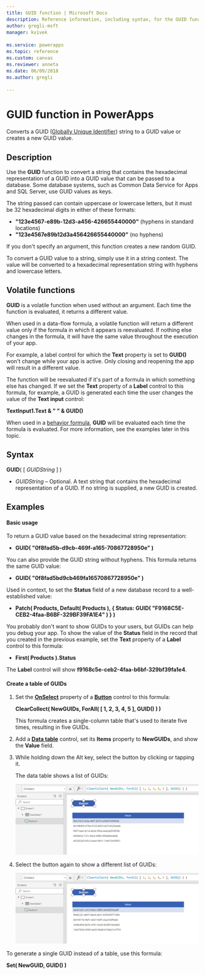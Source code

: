 ```yaml
---
title: GUID function | Microsoft Docs
description: Reference information, including syntax, for the GUID function in PowerApps
author: gregli-msft
manager: kvivek

ms.service: powerapps
ms.topic: reference
ms.custom: canvas
ms.reviewer: anneta
ms.date: 06/09/2018
ms.author: gregli

---
```

# GUID function in PowerApps
Converts a GUID ([Globally Unique Identifier](https://en.wikipedia.org/wiki/Universally_unique_identifier)) string to a GUID value or creates a new GUID value.

## Description
Use the **GUID** function to convert a string that contains the hexadecimal representation of a GUID into a GUID value that can be passed to a database. Some database systems, such as Common Data Service for Apps and SQL Server, use GUID values as keys.

The string passed can contain uppercase or lowercase letters, but it must be 32 hexadecimal digits in either of these formats:

- **"123e4567-e89b-12d3-a456-426655440000"** (hyphens in standard locations)
- **"123e4567e89b12d3a456426655440000"** (no hyphens)

If you don't specify an argument, this function creates a new random GUID.

To convert a GUID value to a string, simply use it in a string context. The value will be converted to a hexadecimal representation string with hyphens and lowercase letters. 

## Volatile functions
**GUID** is a volatile function when used without an argument. Each time the function is evaluated, it returns a different value.  

When used in a data-flow formula, a volatile function will return a different value only if the formula in which it appears is reevaluated. If nothing else changes in the formula, it will have the same value throughout the execution of your app.

For example, a label control for which the **Text** property is set to **GUID()** won't change while your app is active. Only closing and reopening the app will result in a different value.

The function will be reevaluated if it's part of a formula in which something else has changed. If we set the **Text** property of a **Label** control to this formula, for example, a GUID is generated each time the user changes the value of the **Text input** control:

**TextInput1.Text & " " & GUID()**

When used in a [behavior formula](../working-with-formulas-in-depth.md), **GUID** will be evaluated each time the formula is evaluated. For more information, see the examples later in this topic.

## Syntax
**GUID**( [ *GUIDString* ] )


* *GUIDString* – Optional.  A text string that contains the hexadecimal representation of a GUID. If no string is supplied, a new GUID is created.

## Examples

#### Basic usage


To return a GUID value based on the hexadecimal string representation:

* **GUID( "0f8fad5b-d9cb-469f-a165-70867728950e" )**

You can also provide the GUID string without hyphens. This formula returns the same GUID value:

* **GUID( "0f8fad5bd9cb469fa16570867728950e" )**

Used in context, to set the **Status** field of a new database record to a well-established value:

* **Patch( Products, Default( Products ), { Status: GUID( "F9168C5E-CEB2-4faa-B6BF-329BF39FA1E4" ) } )**

You probably don't want to show GUIDs to your users, but GUIDs can help you debug your app. To show the value of the **Status** field in the record that you created in the previous example, set the **Text** property of a **Label** control to this formula:

* **First( Products ).Status**

The **Label** control will show **f9168c5e-ceb2-4faa-b6bf-329bf39fa1e4**.

#### Create a table of GUIDs

1. Set the **[OnSelect](../controls/properties-core.md)** property of a **[Button](../controls/control-button.md)** control to this formula:

    **ClearCollect( NewGUIDs, ForAll( [ 1, 2, 3, 4, 5 ], GUID() ) )**

    This formula creates a single-column table that's used to iterate five times, resulting in five GUIDs.

1. Add a **[Data table](../controls/control-data-table.md)** control, set its **Items** property to **NewGUIDs**, and show the **Value** field.

1. While holding down the Alt key, select the button by clicking or tapping it.

    The data table shows a list of GUIDs:

    ![A screen showing a data table with five different GUID values](media/function-guid/guid-collection-1.png)

1. Select the button again to show a different list of GUIDs:

    ![The same screen showing a data table with a new set of five different GUID values](media/function-guid/guid-collection-2.png)

To generate a single GUID instead of a table, use this formula:

**Set( NewGUID, GUID() )**
